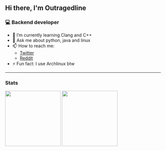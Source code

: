 ## Hi there, I'm Outragedline

### 💻 Backend developer
<!--
- 🔭 I’m currently working on ...
- 🌱 I’m currently learning ...
- 👯 I’m looking to collaborate on ...
- 🤔 I’m looking for help with ...
- 💬 Ask me about ...
- 📫 How to reach me: ...
- 😄 Pronouns: ...
- ⚡ Fun fact: ...
-->
- 🌱 I’m currently learning Clang and C++
- 💬 Ask me about python, java and linux
- 📫 How to reach me: 
  - [Twitter](https://twitter.com/outragedline)
  - [Reddit](https://www.reddit.com/user/outragedline)
- ⚡ Fun fact: I use Archlinux btw
<hr />

### Stats
<div>
 <img height="180em" src="https://github-readme-stats.vercel.app/api?username=outragedline&show_icons=true&theme=dracula" />
 <img height="180em" src="https://github-readme-stats.vercel.app/api/top-langs/?username=outragedline&layout=compact&theme=dracula" />
</div>
